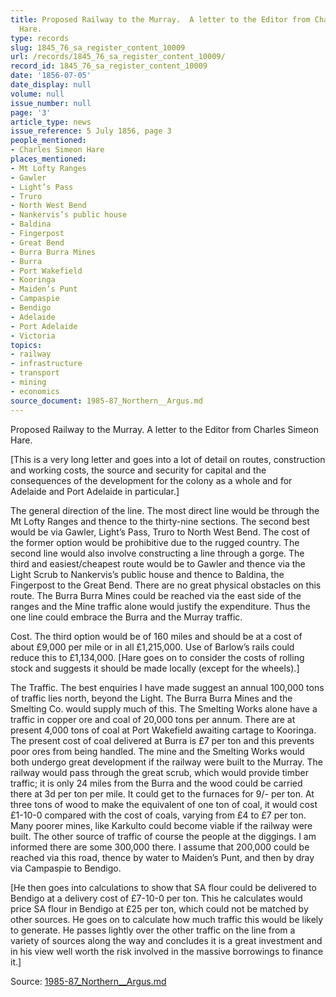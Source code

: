 ```yaml
---
title: Proposed Railway to the Murray.  A letter to the Editor from Charles Simeon
  Hare.
type: records
slug: 1845_76_sa_register_content_10009
url: /records/1845_76_sa_register_content_10009/
record_id: 1845_76_sa_register_content_10009
date: '1856-07-05'
date_display: null
volume: null
issue_number: null
page: '3'
article_type: news
issue_reference: 5 July 1856, page 3
people_mentioned:
- Charles Simeon Hare
places_mentioned:
- Mt Lofty Ranges
- Gawler
- Light’s Pass
- Truro
- North West Bend
- Nankervis’s public house
- Baldina
- Fingerpost
- Great Bend
- Burra Burra Mines
- Burra
- Port Wakefield
- Kooringa
- Maiden’s Punt
- Campaspie
- Bendigo
- Adelaide
- Port Adelaide
- Victoria
topics:
- railway
- infrastructure
- transport
- mining
- economics
source_document: 1985-87_Northern__Argus.md
---
```


Proposed Railway to the Murray.  A letter to the Editor from Charles Simeon Hare.

[This is a very long letter and goes into a lot of detail on routes, construction and working costs, the source and security for capital and the consequences of the development for the colony as a whole and for Adelaide and Port Adelaide in particular.]

The general direction of the line.  The most direct line would be through the Mt Lofty Ranges and thence to the thirty-nine sections.  The second best would be via Gawler, Light’s Pass, Truro to North West Bend.  The cost of the former option would be prohibitive due to the rugged country.  The second line would also involve constructing a line through a gorge.  The third and easiest/cheapest route would be to Gawler and thence via the Light Scrub to Nankervis’s public house and thence to Baldina, the Fingerpost to the Great Bend.  There are no great physical obstacles on this route.  The Burra Burra Mines could be reached via the east side of the ranges and the Mine traffic alone would justify the expenditure.  Thus the one line could embrace the Burra and the Murray traffic.

Cost.  The third option would be of 160 miles and should be at a cost of about £9,000 per mile or in all £1,215,000.  Use of Barlow’s rails could reduce this to £1,134,000.  [Hare goes on to consider the costs of rolling stock and suggests it should be made locally (except for the wheels).]

The Traffic.  The best enquiries I have made suggest an annual 100,000 tons of traffic lies north, beyond the Light.  The Burra Burra Mines and the Smelting Co. would supply much of this.  The Smelting Works alone have a traffic in copper ore and coal of 20,000 tons per annum.  There are at present 4,000 tons of coal at Port Wakefield awaiting cartage to Kooringa.  The present cost of coal delivered at Burra is £7 per ton and this prevents poor ores from being handled.  The mine and the Smelting Works would both undergo great development if the railway were built to the Murray.  The railway would pass through the great scrub, which would provide timber traffic; it is only 24 miles from the Burra and the wood could be carried there at 3d per ton per mile.  It could get to the furnaces for 9/- per ton.  At three tons of wood to make the equivalent of one ton of coal, it would cost £1-10-0 compared with the cost of coals, varying from £4 to £7 per ton.  Many poorer mines, like Karkulto could become viable if the railway were built.                          The other source of traffic of course the people at the diggings.  I am informed there are some 300,000 there.  I assume that 200,000 could be reached via this road, thence by water to Maiden’s Punt, and then by dray via Campaspie to Bendigo.

[He then goes into calculations to show that SA flour could be delivered to Bendigo at a delivery cost of £7-10-0 per ton.  This he calculates would price SA flour in Bendigo at £25 per ton, which could not be matched by other sources.  He goes on to calculate how much traffic this would be likely to generate.  He passes lightly over the other traffic on the line from a variety of sources along the way and concludes it is a great investment and in his view well worth the risk involved in the massive borrowings to finance it.]

Source: [1985-87_Northern__Argus.md](/downloads/markdown/1985-87_Northern__Argus.md)
